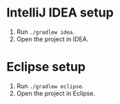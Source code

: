 IntelliJ IDEA setup
===================

1. Run ``./gradlew idea``.
2. Open the project in IDEA.

Eclipse setup
=============

1. Run ``./gradlew eclipse``.
2. Open the project in Eclipse.
